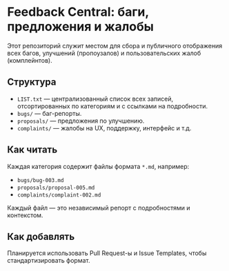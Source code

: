 # Feedback Central: баги, предложения и жалобы

Этот репозиторий служит местом для сбора и публичного отображения всех багов, улучшений (пропоузалов) и пользовательских жалоб (комплейнтов).

## Структура

- `LIST.txt` — централизованный список всех записей, отсортированных по категориям и с ссылками на подробности.
- `bugs/` — баг-репорты.
- `proposals/` — предложения по улучшению.
- `complaints/` — жалобы на UX, поддержку, интерфейс и т.д.

## Как читать

Каждая категория содержит файлы формата `*.md`, например:
- `bugs/bug-003.md`
- `proposals/proposal-005.md`
- `complaints/complaint-002.md`

Каждый файл — это независимый репорт с подробностями и контекстом.

## Как добавлять

Планируется использовать Pull Request-ы и Issue Templates, чтобы стандартизировать формат.

